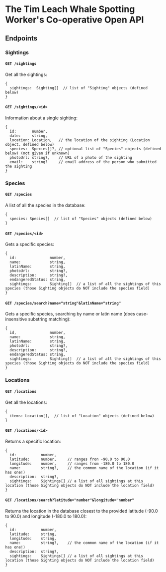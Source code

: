 # The Tim Leach Whale Spotting Worker's Co-operative Open API

## Endpoints

### Sightings

#### `GET /sightings`

Get all the sightings:

```
{
  sightings:  Sighting[]  // list of "Sighting" objects (defined below)
}
```

#### `GET /sightings/<id>`

Information about a single sighting:

```
{
  id:       number,
  date:     string,
  location: Location,   // the location of the sighting (Location object, defined below)
  species:  Species[]?, // optional list of "Species" objects (defined below) (not given if unknown)
  photoUrl: string?,    // URL of a photo of the sighting
  email:    string?     // email address of the person who submitted the sighting
}
```

### Species

#### `GET /species`

A list of all the species in the database:

```
{
  species: Species[]  // list of "Species" objects (defined below)
}
```

#### `GET /species/<id>`

Gets a specific species:

```
{
  id:               number,
  name:             string,
  latinName:        string,
  photoUrl:         string?,
  description:      string?,
  endangeredStatus: string,
  sightings:        Sighting[]  // a list of all the sightings of this species (those Sighting objects do NOT include the species field)
}
```

#### `GET /species/search?name="string"&latinName="string"`

Gets a specific species, searching by name or latin name (does case-insensitive substring matching):

```
{
  id,               number,
  name:             string,
  latinName:        string,
  photoUrl:         string?,
  description:      string?,
  endangeredStatus: string,
  sightings:        Sighting[]  // a list of all the sightings of this species (those Sighting objects do NOT include the species field)
}
```

### Locations

#### `GET /locations`

Get all the locations:

```
{
  items: Location[],  // list of "Location" objects (defined below)
}
```

#### `GET /locations/<id>`

Returns a specific location:

```
{
  id:           number,
  latitude:     number,     // ranges fron -90.0 to 90.0
  longitude:    number,     // ranges from -180.0 to 180.0
  name:         string?,    // the common name of the location (if it has one!)
  description:  string?,
  sightings:    Sightings[] // a list of all sightings at this location (those Sighting objects do NOT include the location field)
}
```

#### `GET /locations/search?latitude="number"&longitude="number"`

Returns the location in the database closest to the provided latitude (-90.0 to 90.0) and longitude (-180.0 to 180.0):

```
{
  id:           number,
  latitude:     string,
  longitude:    string,
  name:         string?,    // the common name of the location (if it has one!)
  description:  string?,
  sightings:    Sightings[] // a list of all sightings at this location (those Sighting objects do NOT include the location field)
}
```
